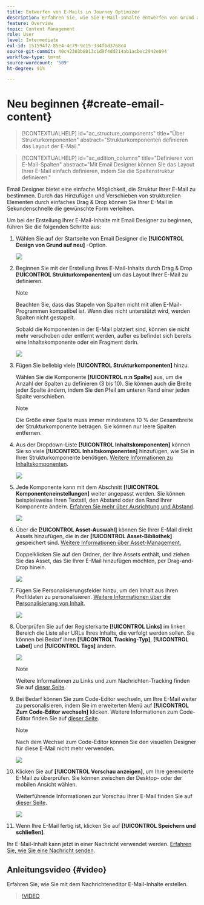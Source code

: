 ```yaml
---
title: Entwerfen von E-Mails in Journey Optimizer
description: Erfahren Sie, wie Sie E-Mail-Inhalte entwerfen von Grund auf
feature: Overview
topic: Content Management
role: User
level: Intermediate
exl-id: 151594f2-85e4-4c79-9c15-334fbd3768c4
source-git-commit: 40c42303b8013c1d9f4dd214ab1acbec2942e094
workflow-type: tm+mt
source-wordcount: '509'
ht-degree: 91%

---
```


# Neu beginnen {#create-email-content}

>[!CONTEXTUALHELP]
>id="ac_structure_components"
>title="Über Strukturkomponenten"
>abstract="Strukturkomponenten definieren das Layout der E-Mail."

>[!CONTEXTUALHELP]
>id="ac_edition_columns"
>title="Definieren von E-Mail-Spalten"
>abstract="Mit Email Designer können Sie das Layout Ihrer E-Mail einfach definieren, indem Sie die Spaltenstruktur definieren."

Email Designer bietet eine einfache Möglichkeit, die Struktur Ihrer E-Mail zu bestimmen. Durch das Hinzufügen und Verschieben von strukturellen Elementen durch einfaches Drag &amp; Drop können Sie Ihrer E-Mail in Sekundenschnelle die gewünschte Form verleihen.

Um bei der Erstellung Ihrer E-Mail-Inhalte mit Email Designer zu beginnen, führen Sie die folgenden Schritte aus:

1. Wählen Sie auf der Startseite von Email Designer die **[!UICONTROL Design von Grund auf neu]** -Option.

   ![](assets/email_designer.png)

1. Beginnen Sie mit der Erstellung Ihres E-Mail-Inhalts durch Drag &amp; Drop **[!UICONTROL Strukturkomponenten]** um das Layout Ihrer E-Mail zu definieren.

   >[!NOTE]
   >
   >Beachten Sie, dass das Stapeln von Spalten nicht mit allen E-Mail-Programmen kompatibel ist. Wenn dies nicht unterstützt wird, werden Spalten nicht gestapelt.
   >
   >Sobald die Komponenten in der E-Mail platziert sind, können sie nicht mehr verschoben oder entfernt werden, außer es befindet sich bereits eine Inhaltskomponente oder ein Fragment darin.

   ![](assets/email_designer_2.png)

1. Fügen Sie beliebig viele **[!UICONTROL Strukturkomponenten]** hinzu.

   Wählen Sie die Komponente **[!UICONTROL n:n Spalte]** aus, um die Anzahl der Spalten zu definieren (3 bis 10). Sie können auch die Breite jeder Spalte ändern, indem Sie den Pfeil am unteren Rand einer jeden Spalte verschieben.

   >[!NOTE]
   >
   >Die Größe einer Spalte muss immer mindestens 10 % der Gesamtbreite der Strukturkomponente betragen. Sie können nur leere Spalten entfernen.

1. Aus der Dropdown-Liste **[!UICONTROL Inhaltskomponenten]** können Sie so viele **[!UICONTROL Inhaltskomponenten]** hinzufügen, wie Sie in Ihrer Strukturkomponente benötigen. [Weitere Informationen zu Inhaltskomponenten](content-components.md).

   ![](assets/email_designer_3.png)

1. Jede Komponente kann mit dem Abschnitt **[!UICONTROL Komponenteneinstellungen]** weiter angepasst werden. Sie können beispielsweise Ihren Textstil, den Abstand oder den Rand Ihrer Komponente ändern. [Erfahren Sie mehr über Ausrichtung und Abstand](adjusting-vertical-alignment-and-padding.md).

   ![](assets/email_designer_4.png)

1. Über die **[!UICONTROL Asset-Auswahl]** können Sie Ihrer E-Mail direkt Assets hinzufügen, die in der **[!UICONTROL Asset-Bibliothek]** gespeichert sind. [Weitere Informationen über Asset-Management.](assets-essentials.md)

   Doppelklicken Sie auf den Ordner, der Ihre Assets enthält, und ziehen Sie das Asset, das Sie Ihrer E-Mail hinzufügen möchten, per Drag-and-Drop hinein.

   ![](assets/email_designer_5.png)

1. Fügen Sie Personalisierungsfelder hinzu, um den Inhalt aus Ihren Profildaten zu personalisieren. [Weitere Informationen über die Personalisierung von Inhalt](../personalization/personalize.md).

   ![](assets/email_designer_6.png)

1. Überprüfen Sie auf der Registerkarte **[!UICONTROL Links]** im linken Bereich die Liste aller URLs Ihres Inhalts, die verfolgt werden sollen. Sie können bei Bedarf ihren **[!UICONTROL Tracking-Typ]**, **[!UICONTROL Label]** und **[!UICONTROL Tags]** ändern.

   ![](assets/email_designer_7.png)

   >[!NOTE]
   >
   >Weitere Informationen zu Links und zum Nachrichten-Tracking finden Sie auf [dieser Seite](message-tracking.md).

1. Bei Bedarf können Sie zum Code-Editor wechseln, um Ihre E-Mail weiter zu personalisieren, indem Sie im erweiterten Menü auf **[!UICONTROL Zum Code-Editor wechseln]** klicken. Weitere Informationen zum Code-Editor finden Sie auf [dieser Seite](code-content.md#).

   >[!NOTE]
   >
   >Nach dem Wechsel zum Code-Editor können Sie den visuellen Designer für diese E-Mail nicht mehr verwenden.

   ![](assets/email_designer_26.png)

1. Klicken Sie auf **[!UICONTROL Vorschau anzeigen]**, um Ihre gerenderte E-Mail zu überprüfen. Sie können zwischen der Desktop- oder der mobilen Ansicht wählen.

   Weiterführende Informationen zur Vorschau Ihrer E-Mail finden Sie auf [dieser Seite](preview.md).

   ![](assets/email_designer_8.png)

1. Wenn Ihre E-Mail fertig ist, klicken Sie auf **[!UICONTROL Speichern und schließen]**.

Ihr E-Mail-Inhalt kann jetzt in einer Nachricht verwendet werden. [Erfahren Sie, wie Sie eine Nachricht senden](../messages/publish-manage-message.md).

## Anleitungsvideo {#video}

Erfahren Sie, wie Sie mit dem Nachrichteneditor E-Mail-Inhalte erstellen.

>[!VIDEO](https://video.tv.adobe.com/v/334150?quality=12)